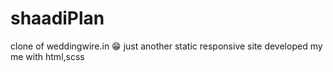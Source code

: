 # shaadiPlan
clone of weddingwire.in
😁 just another static responsive site developed my me with html,scss 
